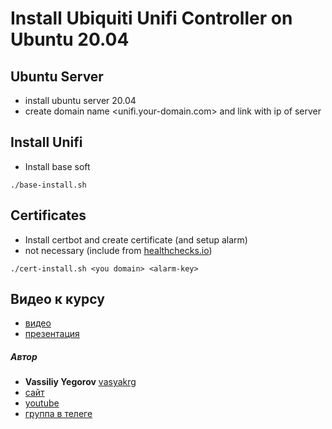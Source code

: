 # Install Ubiquiti Unifi Controller on Ubuntu 20.04

## Ubuntu Server
- install ubuntu server 20.04
- create domain name <unifi.your-domain.com> and link with ip of server

## Install Unifi

- Install base soft
```
./base-install.sh
```

## Certificates

- Install certbot and create certificate (and setup alarm)
- <alarm-key> not necessary (include from [healthchecks.io](https://healthchecks.io))

```
./cert-install.sh <you domain> <alarm-key>
```


## Видео к курсу
- [видео]()
- [презентация](https://drive.google.com/file/d/1BYhYtjVdPCbBO-vtPyotYhay2IWOPiZ4/view?usp=sharing)

##### Автор
- **Vassiliy Yegorov** [vasyakrg](https://github.com/vasyakrg)
- [сайт](https://vk.com/realmanual)
- [youtube](https://youtube.com/realmanual)
- [группа в телеге](https://t.me/realmanual_group)
